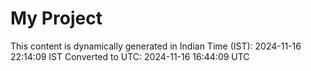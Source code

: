 # My Project

This content is dynamically generated in Indian Time (IST): 2024-11-16 22:14:09 IST
Converted to UTC: 2024-11-16 16:44:09 UTC
